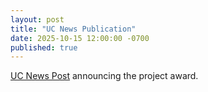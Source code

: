```yaml
---
layout: post
title: "UC News Publication"
date: 2025-10-15 12:00:00 -0700
published: true
---
```


[UC News Post](https://www.universityofcalifornia.edu/news/uc-awards-18-million-scale-ambition-and-impact-ai-science) announcing the project award. 
